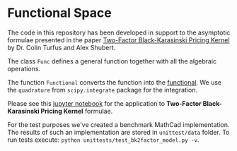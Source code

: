 # Functional Space
The code in this repository has been developed in support to the asymptotic formulae presented in the paper [Two-Factor Black-Karasinski Pricing Kernel](https://papers.ssrn.com/sol3/papers.cfm?abstract_id=3420977) by Dr. Colin Turfus and Alex Shubert.

The class `Func` defines a general function together with all the algebraic operations.

The function `Functional` converts the function into the [functional](https://en.wikipedia.org/wiki/Functional_(mathematics)). We use the `quadrature` from `scipy.integrate` package for the integration.

Please see this [jupyter notebook](https://nbviewer.jupyter.org/github/ashubertt/functional_space/blob/uat/jupyter/Two-Factor%20Black-Karasinski%20Pricing%20Kernel.ipynb) for the application to **Two-Factor Black-Karasinski Pricing Kernel** formulae.

For the test purposes we've created a benchmark MathCad implementation. The results of such an implementation are stored in `unittest/data` folder. To run tests execute:
`python unittests/test_bk2factor_model.py -v`.

